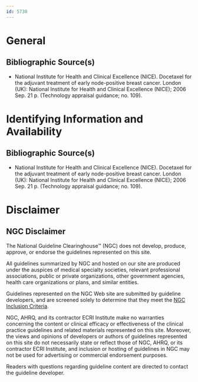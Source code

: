 ```yaml
---
id: 5738
---
```


# General

## Bibliographic Source(s)

- National Institute for Health and Clinical Excellence (NICE). Docetaxel for the adjuvant treatment of early node-positive breast cancer. London (UK): National Institute for Health and Clinical Excellence (NICE); 2006 Sep. 21 p. (Technology appraisal guidance; no. 109).

# Identifying Information and Availability

## Bibliographic Source(s)

- National Institute for Health and Clinical Excellence (NICE). Docetaxel for the adjuvant treatment of early node-positive breast cancer. London (UK): National Institute for Health and Clinical Excellence (NICE); 2006 Sep. 21 p. (Technology appraisal guidance; no. 109).

# Disclaimer

## NGC Disclaimer

The National Guideline Clearinghouse™ (NGC) does not develop, produce, approve, or endorse the guidelines represented on this site.

All guidelines summarized by NGC and hosted on our site are produced under the auspices of medical specialty societies, relevant professional associations, public or private organizations, other government agencies, health care organizations or plans, and similar entities.

Guidelines represented on the NGC Web site are submitted by guideline developers, and are screened solely to determine that they meet the [NGC Inclusion Criteria](/help-and-about/summaries/inclusion-criteria).

NGC, AHRQ, and its contractor ECRI Institute make no warranties concerning the content or clinical efficacy or effectiveness of the clinical practice guidelines and related materials represented on this site. Moreover, the views and opinions of developers or authors of guidelines represented on this site do not necessarily state or reflect those of NGC, AHRQ, or its contractor ECRI Institute, and inclusion or hosting of guidelines in NGC may not be used for advertising or commercial endorsement purposes.

Readers with questions regarding guideline content are directed to contact the guideline developer.

